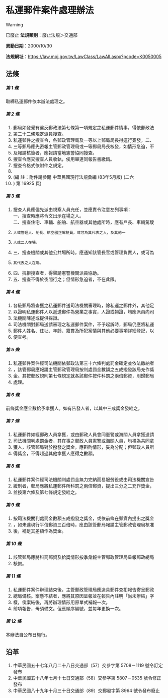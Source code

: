 # 私運郵件案件處理辦法


> [!WARNING]
> 已廢止
**法規類別**：廢止法規＞交通部

**異動日期**：2000/10/30  

**法規網址**：https://law.moj.gov.tw/LawClass/LawAll.aspx?pcode=K0050005



## 法條
##### 第 1 條
取締私運郵件依本辦法處理之。

##### 第 2 條
1. 郵局如發覺有違反郵政法第七條第一項規定之私運郵件情事，得依郵政法
1. 第二十二條規定派員搜查。
1. 私運郵件之搜查令，各郵政管理局及一等以上郵局局長得逕行簽發，二、
1. 三等郵局應先密報主管郵政管理局或一等郵局局長核發，如情形急迫，不
1. 及報請核簽者，應報請當地憲警協同搜查。
1. 搜查令應交搜查人員收執，俟用畢連同報告書繳銷。
1. 搜查令格式依附件之規定。
1. 
1.  (編      註：附件請參閱 中華民國現行法規彙編 (83年5月版)  (二六
1.   ) 第 16925 頁)

##### 第 3 條
1. 搜查人員應儘先派由視察人員充任，並應責令注意左列事項：  
一、搜查時應將令文出示在場之人。  
二、搜查住宅、車輛、船舶、航空器或其他處所時，應有戶長、車輛駕駛
1.     人或管理人、船長、航空器正駕駛員，或可為其代表之人，及其他一
1.     人或二人在場。
1. 三、搜查機關或其他公共場所時，應通知該管長官或管理負責人，或可為
1.     其代表之人在場。
1. 四、抗拒搜查者，得聲請憲警機關派員協助。
1. 五、搜查不得於夜間行之；但情形急迫者，不在此限。

##### 第 4 條
1. 各級郵局將查獲之私運郵件送司法機關審理時，除私運之郵件外，其他足
1. 以證明私運郵件人以遞送郵件為營業之事實，人證或物證，均應派員向司
1. 法機關陳述或提供採證。
1. 司法機關對郵局送請審理之私運郵件案件，不予起訴時，郵局仍應將私運
1. 郵件人姓名、住址、年齡、籍貫及所犯案情與其他必要事項詳細登記，以
1. 便查考。

##### 第 5 條
1. 私運郵件案件經司法機關依郵政法第三十六條判處罰金確定並依法繳納者
1. ，該管郵局應報請主管郵政管理局按判處罰金數額之五成撥發該局充作獎
1. 金。其按郵政規則第七條規定就各該郵件按件科罰之兩倍郵資，則歸郵局
1. 處理。

##### 第 6 條
前條獎金應全數給予拿獲人。如有告發人者，以其中三成獎金發給之。

##### 第 7 條
1. 私運郵件如經郵政人員拿獲，或由郵政人員會同憲警或海關人員拿獲送請
1. 司法機關判處罰金者，其在事之郵政人員憲警或海關人員，均視為共同拿
1. 獲人，該管郵局對於撥發之獎金，應斟酌情形，妥為分配；但郵政人員所
1. 得獎金，不得超過其他拿獲人應得之數額。

##### 第 8 條
1. 私運郵件案件經司法機關判處罰金無力完納而易服勞役或由司法機關宣告
1. 緩刑者，郵局應將私運郵件所科罰之兩倍郵資，提出三分之二充作獎金，
1. 並按第六條及第七條規定發給之。

##### 第 9 條
1. 按司法機關判處罰金數額五成撥發之獎金，或依前條在郵資內提出之獎金
1. ，如未達現行平信郵資三百倍時，應由該管郵局報請主管郵政管理局核准
1. 後，補足其差額作為獎金。

##### 第 10 條
1. 該管郵局應將科罰郵資及給獎情形按季彙報主管郵政管理局呈報郵政總局
1. 核備。

##### 第 11 條
1. 私運郵件案件辦理結束後，主管郵政管理局應造具郵件查扣報告寄呈郵政
1. 總局備核。案懸不結者，應將其原因呈報並在報告內註明「尚未辦結」字
1. 樣，俟案結後，再將辦理情形用原單式補報一次。
1. 前項報告，毋須備文。但應順序編號，並每年更換一次。

##### 第 12 條
本辦法自公布日施行。

## 沿革
1. 中華民國五十七年八月二十八日交通部（57）交參字第 5708－1119 號令訂定發布
1. 中華民國五十八年七月十七日交通部（58）交參字第 5807－0535 號令修正發布
1. 中華民國八十九年十月三十日交通部（89）交郵發字第 8964 號令發布廢止
